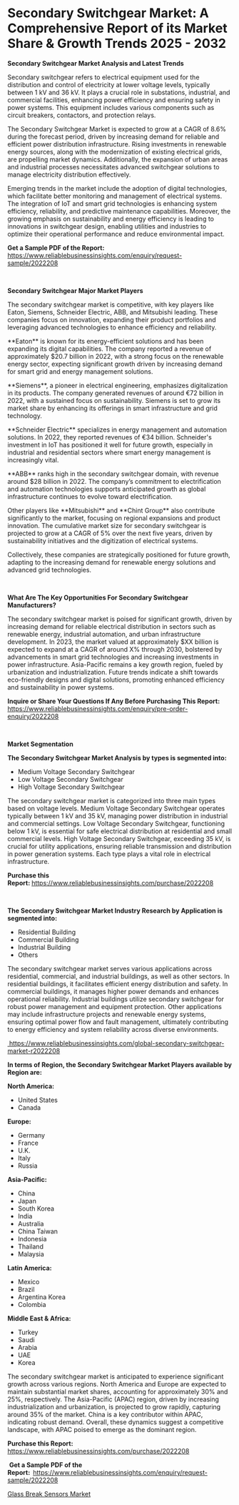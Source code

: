 <p><h1>Secondary Switchgear Market: A Comprehensive Report of its Market Share & Growth Trends 2025 - 2032</h1></p><p><strong>Secondary Switchgear Market Analysis and Latest Trends</strong></p>
<p><p>Secondary switchgear refers to electrical equipment used for the distribution and control of electricity at lower voltage levels, typically between 1 kV and 36 kV. It plays a crucial role in substations, industrial, and commercial facilities, enhancing power efficiency and ensuring safety in power systems. This equipment includes various components such as circuit breakers, contactors, and protection relays.</p><p>The Secondary Switchgear Market is expected to grow at a CAGR of 8.6% during the forecast period, driven by increasing demand for reliable and efficient power distribution infrastructure. Rising investments in renewable energy sources, along with the modernization of existing electrical grids, are propelling market dynamics. Additionally, the expansion of urban areas and industrial processes necessitates advanced switchgear solutions to manage electricity distribution effectively.</p><p>Emerging trends in the market include the adoption of digital technologies, which facilitate better monitoring and management of electrical systems. The integration of IoT and smart grid technologies is enhancing system efficiency, reliability, and predictive maintenance capabilities. Moreover, the growing emphasis on sustainability and energy efficiency is leading to innovations in switchgear design, enabling utilities and industries to optimize their operational performance and reduce environmental impact.</p></p>
<p><strong>Get a Sample PDF of the Report:&nbsp;</strong> <a href="https://www.reliablebusinessinsights.com/enquiry/request-sample/2022208?utm_campaign=2315&utm_medium=2&utm_source=Github&utm_content=ia&utm_term=06042025&utm_id=secondary-switchgear">https://www.reliablebusinessinsights.com/enquiry/request-sample/2022208</a></p>
<p>&nbsp;</p>
<p><strong>Secondary Switchgear Major Market Players</strong></p>
<p><p>The secondary switchgear market is competitive, with key players like Eaton, Siemens, Schneider Electric, ABB, and Mitsubishi leading. These companies focus on innovation, expanding their product portfolios and leveraging advanced technologies to enhance efficiency and reliability.</p><p>**Eaton** is known for its energy-efficient solutions and has been expanding its digital capabilities. The company reported a revenue of approximately $20.7 billion in 2022, with a strong focus on the renewable energy sector, expecting significant growth driven by increasing demand for smart grid and energy management solutions.</p><p>**Siemens**, a pioneer in electrical engineering, emphasizes digitalization in its products. The company generated revenues of around €72 billion in 2022, with a sustained focus on sustainability. Siemens is set to grow its market share by enhancing its offerings in smart infrastructure and grid technology.</p><p>**Schneider Electric** specializes in energy management and automation solutions. In 2022, they reported revenues of €34 billion. Schneider's investment in IoT has positioned it well for future growth, especially in industrial and residential sectors where smart energy management is increasingly vital.</p><p>**ABB** ranks high in the secondary switchgear domain, with revenue around $28 billion in 2022. The company’s commitment to electrification and automation technologies supports anticipated growth as global infrastructure continues to evolve toward electrification.</p><p>Other players like **Mitsubishi** and **Chint Group** also contribute significantly to the market, focusing on regional expansions and product innovation. The cumulative market size for secondary switchgear is projected to grow at a CAGR of 5% over the next five years, driven by sustainability initiatives and the digitization of electrical systems.</p><p>Collectively, these companies are strategically positioned for future growth, adapting to the increasing demand for renewable energy solutions and advanced grid technologies.</p></p>
<p>&nbsp;</p>
<p><strong>What Are The Key Opportunities For Secondary Switchgear Manufacturers?</strong></p>
<p><p>The secondary switchgear market is poised for significant growth, driven by increasing demand for reliable electrical distribution in sectors such as renewable energy, industrial automation, and urban infrastructure development. In 2023, the market valued at approximately $XX billion is expected to expand at a CAGR of around X% through 2030, bolstered by advancements in smart grid technologies and increasing investments in power infrastructure. Asia-Pacific remains a key growth region, fueled by urbanization and industrialization. Future trends indicate a shift towards eco-friendly designs and digital solutions, promoting enhanced efficiency and sustainability in power systems.</p></p>
<p><strong>Inquire or Share Your Questions If Any Before Purchasing This Report:</strong> <a href="https://www.reliablebusinessinsights.com/enquiry/pre-order-enquiry/2022208?utm_campaign=2315&utm_medium=2&utm_source=Github&utm_content=ia&utm_term=06042025&utm_id=secondary-switchgear">https://www.reliablebusinessinsights.com/enquiry/pre-order-enquiry/2022208</a></p>
<p>&nbsp;</p>
<p><strong>Market Segmentation</strong></p>
<p><strong>The Secondary Switchgear Market Analysis by types is segmented into:</strong></p>
<p><ul><li>Medium Voltage Secondary Switchgear</li><li>Low Voltage Secondary Switchgear</li><li>High Voltage Secondary Switchgear</li></ul></p>
<p><p>The secondary switchgear market is categorized into three main types based on voltage levels. Medium Voltage Secondary Switchgear operates typically between 1 kV and 35 kV, managing power distribution in industrial and commercial settings. Low Voltage Secondary Switchgear, functioning below 1 kV, is essential for safe electrical distribution at residential and small commercial levels. High Voltage Secondary Switchgear, exceeding 35 kV, is crucial for utility applications, ensuring reliable transmission and distribution in power generation systems. Each type plays a vital role in electrical infrastructure.</p></p>
<p><strong>Purchase this Report:&nbsp;</strong><a href="https://www.reliablebusinessinsights.com/purchase/2022208?utm_campaign=2315&utm_medium=2&utm_source=Github&utm_content=ia&utm_term=06042025&utm_id=secondary-switchgear">https://www.reliablebusinessinsights.com/purchase/2022208</a></p>
<p>&nbsp;</p>
<p><strong>The Secondary Switchgear Market Industry Research by Application is segmented into:</strong></p>
<p><ul><li>Residential Building</li><li>Commercial Building</li><li>Industrial Building</li><li>Others</li></ul></p>
<p><p>The secondary switchgear market serves various applications across residential, commercial, and industrial buildings, as well as other sectors. In residential buildings, it facilitates efficient energy distribution and safety. In commercial buildings, it manages higher power demands and enhances operational reliability. Industrial buildings utilize secondary switchgear for robust power management and equipment protection. Other applications may include infrastructure projects and renewable energy systems, ensuring optimal power flow and fault management, ultimately contributing to energy efficiency and system reliability across diverse environments.</p></p>
<p><a href="https://www.reliablebusinessinsights.com/global-secondary-switchgear-market-r2022208?utm_campaign=2315&utm_medium=2&utm_source=Github&utm_content=ia&utm_term=06042025&utm_id=secondary-switchgear">&nbsp;https://www.reliablebusinessinsights.com/global-secondary-switchgear-market-r2022208</a></p>
<p><strong>In terms of Region, the Secondary Switchgear Market Players available by Region are:</strong></p>
<p>
    <p> <strong> North America: </strong>
        <ul>
            <li>United States</li>
            <li>Canada</li>
        </ul>
        </p> 
    <p> <strong> Europe: </strong>
        <ul>
            <li>Germany</li>
            <li>France</li>
            <li>U.K.</li>
            <li>Italy</li>
            <li>Russia</li>
        </ul>
        </p> 
    <p> <strong> Asia-Pacific: </strong>
        <ul>
            <li>China</li>
            <li>Japan</li>
            <li>South Korea</li>
            <li>India</li>
            <li>Australia</li>
            <li>China Taiwan</li>
            <li>Indonesia</li>
            <li>Thailand</li>
            <li>Malaysia</li>
        </ul>
        </p> 
    <p> <strong> Latin America: </strong>
        <ul>
            <li>Mexico</li>
            <li>Brazil</li>
            <li>Argentina Korea</li>
            <li>Colombia</li>
        </ul>
        </p> 
    <p> <strong> Middle East & Africa: </strong>
        <ul>
            <li>Turkey</li>
            <li>Saudi</li>
            <li>Arabia</li>
            <li>UAE</li>
            <li>Korea</li>
        </ul>
    </p>
    </p>
<p><p>The secondary switchgear market is anticipated to experience significant growth across various regions. North America and Europe are expected to maintain substantial market shares, accounting for approximately 30% and 25%, respectively. The Asia-Pacific (APAC) region, driven by increasing industrialization and urbanization, is projected to grow rapidly, capturing around 35% of the market. China is a key contributor within APAC, indicating robust demand. Overall, these dynamics suggest a competitive landscape, with APAC poised to emerge as the dominant region.</p></p>
<p><strong>Purchase this Report: </strong><a href="https://www.reliablebusinessinsights.com/purchase/2022208?utm_campaign=2315&utm_medium=2&utm_source=Github&utm_content=ia&utm_term=06042025&utm_id=secondary-switchgear">https://www.reliablebusinessinsights.com/purchase/2022208</a></p>
<p>&nbsp;<strong>Get a Sample PDF of the Report:&nbsp;&nbsp;</strong><a href="https://www.reliablebusinessinsights.com/enquiry/request-sample/2022208?utm_campaign=2315&utm_medium=2&utm_source=Github&utm_content=ia&utm_term=06042025&utm_id=secondary-switchgear">https://www.reliablebusinessinsights.com/enquiry/request-sample/2022208</a></p>
<p><strong></strong></p>
<p><p><a href="https://github.com/shondapmbau/Market-Research-Report-List-1/blob/main/glass-break-sensors-market.md?utm_campaign=2315&utm_medium=2&utm_source=Github&utm_content=ia&utm_term=06042025&utm_id=secondary-switchgear">Glass Break Sensors Market</a></p></p>